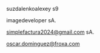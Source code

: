 suzdalenkoalexey
s9

imagedeveloper
sA.

simplefactura2024@gmail.com
sA.


oscar.dominguez@froxa.com 
